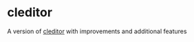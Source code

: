 # cleditor
A version of [cleditor](http://premiumsoftware.net/cleditor/) with improvements and additional features
